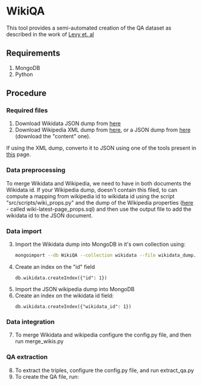 # WikiQA
This tool provides a semi-automated creation of the QA dataset as described in the work of [Levy et. al](https://arxiv.org/abs/1706.04115)

## Requirements
1. MongoDB
2. Python

## Procedure
### Required files

1. Download Wikidata JSON dump from [here](https://www.wikidata.org/wiki/Wikidata:Database_download)
2. Download Wikipedia XML dump from [here](https://dumps.wikimedia.org/backup-index.html), or a JSON dump from [here](https://dumps.wikimedia.org/other/cirrussearch/current/) (download the "content" one).

If using the XML dump, converto it to JSON using one of the tools present in [this](https://www.mediawiki.org/wiki/Alternative_parsers) page.

### Data preprocessing
To merge Wikidata and Wikipedia, we need to have in both documents the Wikidata id. If your Wikipedia dump, doesn't contain this filed,
to can compute a mapping from wikipedia id to wikidata id using the script "src/scripts/wiki_props.py" and the dump of the Wikipedia properties ([here](https://dumps.wikimedia.org/) - called <lang>wiki-latest-page_props.sql) and then use the output file to add the wikidata id to the JSON document.


### Data import
3. Import the Wikidata dump into MongoDB in it's own collection using: 
    ```bash
    mongoimport --db WikiQA --collection wikidata --file wikidata_dump.json --jsonArray
    ```
4. Create an index on the "id" field
    ```
    db.wikidata.createIndex({"id": 1})
    ```
5. Import the JSON wikipedia dump into MongoDB
6. Create an index on the wikidata id field:
    ```
    db.wikidata.createIndex({"wikidata_id": 1})
    ```

### Data integration
7. To merge Wikidata and wikipedia configure the config.py file, and then run merge_wikis.py

### QA extraction
8. To extract the triples, configure the config.py file, and run extract_qa.py
9. To create the QA file, run: 